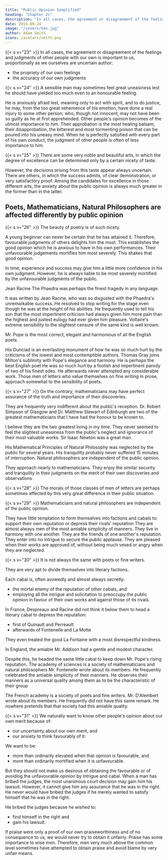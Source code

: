 ```yaml
---
title: "Public Opinion Simplified"
heading: "Chapter 2c"
description: "In all cases, the agreement or disagreement of the feelings and judgments of other people with our own is important to us"
date: 2015-09-24
image: "/covers/tms.jpg"
author: Adam Smith
icons: /avatars/smith.png
---
```



{{< s v="23" >}} In all cases, the agreement or disagreement of the feelings and judgments of other people with our own is important to us, proportionally as we ourselves are uncertain author:
- the propriety of our own feelings
- the accuracy of our own judgments

{{< s v="24" >}} A sensible man may sometimes feel great uneasiness lest he should have yielded too much even to an honourable feeling.

<!-- to his just indignation, perhaps, at the injury which may have been done either to himself or to his friend. -->

He is anxiously afraid lest, meaning only to act with spirit, and to do justice, he may, from the too great vehemence of his emotion, have done a real injury to some other person;
who, though not innocent, may not have been so guilty as he at first apprehended.
Other people's opinion becomes of the utmost importance to him.
Their approbation is the most healing balsam; their disapprobation, the bitterest and most tormenting poison that can be poured into his uneasy mind.
When he is perfectly satisfied with every part of his own conduct, the judgment of other people is often of less importance to him.

{{< s v="25" >}} There are some very noble and beautiful arts, in which the degree of excellence can be determined only by a certain nicety of taste.

However, the decisions arising from this taste appear always uncertain.
There are others, in which the success admits,  of clear demonstration, or very satisfactory proof.
Among the candidates for excellence in those different arts, the anxiety about the public opinion is always much greater in the former than in the latter.
 

## Poets, Mathematicians, Natural Philosophers are affected differently by public opinion

{{< s v="26" >}} The beauty of poetry is of such nicety.

A young beginner can never be certain that he has attained it.
Therefore, favourable judgments of others delights him the most.
This establishes the good opinion which he is anxious to have in his own performances.
Their unfavourable judgements mortifies him most severely.
This shakes that good opinion.

In time, experience and success may give him a little more confidence in his own judgment.
However, he is always liable to be most severely mortified by the unfavourable judgments of the public.

Jean Racine
The Phaedra was perhaps the finest tragedy in any language.

It was written by Jean Racine, who was so disgusted with the Phaedra's unremarkable success.
He resolved to stop writing for the stage even though he was at the height of his abilities.
He frequently used to tell his son that the most impertinent criticism had always given him more pain than the highest and justest eulogy had ever given him pleasure.
Voltaire's extreme sensibility to the slightest censure of the same kind is well known.

Mr. Pope is the most correct, elegant and harmonious of all the English poets.

His Dunciad is an everlasting monument of how he was so much hurt by the criticisms of the lowest and most contemptible authors.
Thomas Gray joins Milton's sublimity with Pope's elegance and harmony.
He is perhaps the best English poet
He was so much hurt by a foolish and impertinent parody of two of his finest odes.
He afterwards never attempted any considerable work.
Those men of letters who value themselves on fine writing in prose, approach somewhat to the sensibility of poets.
 

{{< s v="27" >}} On the contrary, mathematicians may have perfect assurance of the truth and importance of their discoveries.

They are frequently very indifferent about the public's reception.
Dr. Robert Simpson of Glasgow and Dr. Matthew Stewart of Edinburgh are two of the greatest mathematicians that I have had the honour to be known to.

I believe they are the two greatest living in my time.
They never seemed to feel the slightest uneasiness from the public's neglect and ignorance of their most valuable works.
Sir Isaac Newton was a great man.

His Mathematical Principles of Natural Philosophy was neglected by the public for several years.
His tranquility probably never suffered 15 minutes of interruption.
Natural philosophers are independent of the public opinion.

They approach nearly to mathematicians.
They enjoy the similar security and tranquility in their judgments on the merit of their own discoveries and observations.

{{< s v="28" >}} The morals of those classes of men of letters are perhaps sometimes affected by this very great difference in their public situation.

{{< s v="29" >}} Mathematicians and natural philosophers are independent of the public opinion.

They have little temptation to form themselves into factions and cabals to: 
support their own reputation or
depress their rivals' reputation
They are almost always men of the most amiable simplicity of manners.
They live in harmony with one another.
They are the friends of one another's reputation.
They enter into no intrigue to secure the public applause.
They are pleased when their works are approved of, without being much vexed or angry when they are neglected.
 
{{< s v="30" >}} It is not always the same with poets or fine writers.

They are very apt to divide themselves into literary factions.

Each cabal is, often avowedly and almost always secretly: 
- the mortal enemy of the reputation of other cabals, and
- employing all the intrigue and solicitation to preoccupy the public opinion in favour of their own works and against those of its rivals.

In France, Despreaux and Racine did not think it below them to head a literary cabal to depress the reputation: 
- first of Quinault and Perreault
- afterwards of Fontenelle and La Motte

They even treated the good La Fontaine with a most disrespectful kindness.

In England, the amiable Mr. Addison had a gentle and modest character.

Despite this, he headed the same little cabal to keep down Mr. Pope's rising reputation.
The academy of sciences is a society of mathematicians and natural philosophers
Mr. Fontenelle wrote about its members.
He frequently celebrated the amiable simplicity of their manners.
He observes their manners as a universal quality among them as to be the characteristic of their group

The French academy is a society of poets and fine writers.
Mr. D'Alembert wrote about its members.
He frequently did not have this same remark.
He nowhere pretends that that society had this amiable quality.
 

{{< s v="31" >}} We naturally want to know other people's opinion about our own merit because of: 
- our uncertainty about our own merit, and
- our anxiety to think favourably of it: 

We want to be: 
- more than ordinarily elevated when that opinion is favourable, and
- more than ordinarily mortified when it is unfavourable.

But they should not make us desirous of obtaining the favourable or of avoiding the unfavourable opinion by intrigue and cabal.
When a man has bribed the judges, the most unanimous court decision may gain him his lawsuit.
However, it cannot give him any assurance that he was in the right.
He never would have bribed the judges if he merely wanted to satisfy himself that he was in the right.

He bribed the judges because he wished to: 
- find himself in the right and
- gain his lawsuit.

If praise were only a proof of our own praiseworthiness and of no consequence to us, we would never try to obtain it unfairly.
Praise has some importance to wise men.
Therefore, men very much above the common level sometimes have attempted to obtain praise and avoid blame by very unfair means.
 
